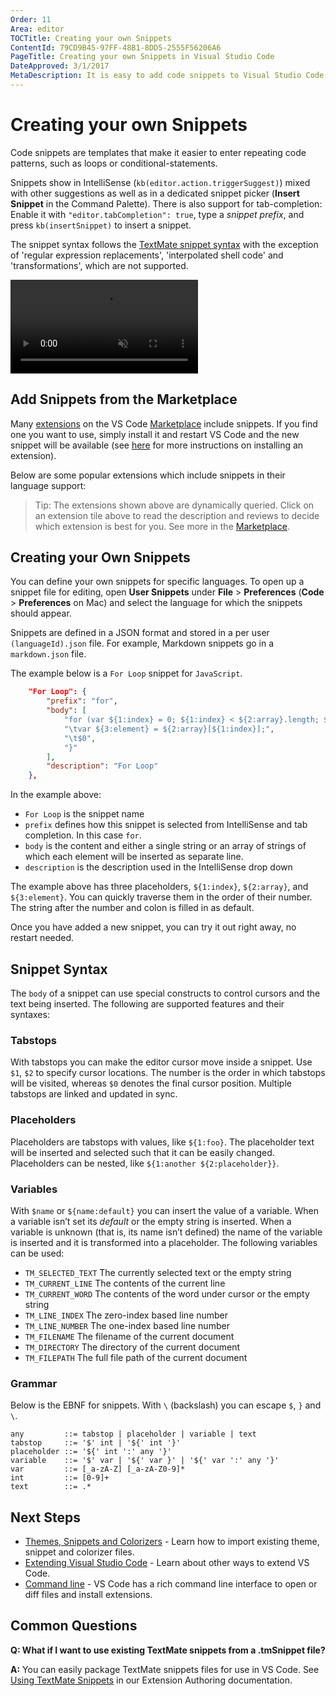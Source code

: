 ```yaml
---
Order: 11
Area: editor
TOCTitle: Creating your own Snippets
ContentId: 79CD9B45-97FF-48B1-8DD5-2555F56206A6
PageTitle: Creating your own Snippets in Visual Studio Code
DateApproved: 3/1/2017
MetaDescription: It is easy to add code snippets to Visual Studio Code both for your own use or to share with others on the public Extension Marketplace. TextMate .tmSnippets files are supported.
---
```

# Creating your own Snippets

Code snippets are templates that make it easier to enter repeating code patterns, such as loops or conditional-statements.

Snippets show in IntelliSense (`kb(editor.action.triggerSuggest)`) mixed with other suggestions as well as in a dedicated snippet picker (**Insert Snippet** in the Command Palette). There is also support for tab-completion: Enable it with `"editor.tabCompletion": true`, type a *snippet prefix*, and press `kb(insertSnippet)` to insert a snippet.

The snippet syntax follows the [TextMate snippet syntax](https://manual.macromates.com/en/snippets) with the exception of 'regular expression replacements', 'interpolated shell code' and 'transformations', which are not supported.

<video id="snippets-showcase" src="https://az754404.vo.msecnd.net/public/snippets_showcase.mp4" placeholder="/images/userdefinedsnippets_snippets_placeholder.png" autoplay loop controls muted>
    Sorry you're browser doesn't support HTML 5 video. 
</video>

## Add Snippets from the Marketplace

Many [extensions](/docs/editor/extension-gallery.md) on the VS Code [Marketplace](https://marketplace.visualstudio.com/vscode) include snippets.  If you find one you want to use, simply install it and restart VS Code and the new snippet will be available (see [here](/docs/editor/extension-gallery#_browse-and-install-extensions-in-vs-code) for more instructions on installing an extension).

Below are some popular extensions which include snippets in their language support:

<div class="marketplace-extensions-snippets"></div>

> Tip: The extensions shown above are dynamically queried. Click on an extension tile above to read the description and reviews to decide which extension is best for you. See more in the [Marketplace](https://marketplace.visualstudio.com/vscode).

## Creating your Own Snippets

You can define your own snippets for specific languages.  To open up a snippet file for editing, open **User Snippets** under **File** > **Preferences** (**Code** > **Preferences** on Mac) and select the language for which the snippets should appear.

Snippets are defined in a JSON format and stored in a per user `(languageId).json` file. For example, Markdown snippets go in a `markdown.json` file.

The example below is a `For Loop` snippet for `JavaScript`.

```json
    "For Loop": {
        "prefix": "for",
        "body": [
            "for (var ${1:index} = 0; ${1:index} < ${2:array}.length; ${1:index}++) {",
            "\tvar ${3:element} = ${2:array}[${1:index}];",
            "\t$0",
            "}"
        ],
        "description": "For Loop"
    },
```

In the example above:

* `For Loop` is the snippet name
* `prefix` defines how this snippet is selected from IntelliSense and tab completion. In this case `for`. 
* `body` is the content and either a single string or an array of strings of which each element will be inserted as separate line.
* `description` is the description used in the IntelliSense drop down

The example above has three placeholders, `${1:index}`, `${2:array}`, and `${3:element}`. You can quickly traverse them in the order of their number. The string after the number and colon is filled in as default.

Once you have added a new snippet, you can try it out right away, no restart needed.

## Snippet Syntax

The `body` of a snippet can use special constructs to control cursors and the text being inserted. The following are supported features and their syntaxes:

### Tabstops

With tabstops you can make the editor cursor move inside a snippet. Use `$1`, `$2` to specify cursor locations. The number is the order in which tabstops will be visited, whereas `$0` denotes the final cursor position. Multiple tabstops are linked and updated in sync.

### Placeholders

Placeholders are tabstops with values, like `${1:foo}`. The placeholder text will be inserted and selected such that it can be easily changed. Placeholders can be nested, like `${1:another ${2:placeholder}}`.

### Variables

With `$name` or `${name:default}` you can insert the value of a variable. When a variable isn’t set its *default* or the empty string is inserted. When a variable is unknown (that is, its name isn’t defined) the name of the variable is inserted and it is transformed into a placeholder. The following variables can be used:

* `TM_SELECTED_TEXT` The currently selected text or the empty string
* `TM_CURRENT_LINE` The contents of the current line
* `TM_CURRENT_WORD` The contents of the word under cursor or the empty string
* `TM_LINE_INDEX` The zero-index based line number
* `TM_LINE_NUMBER` The one-index based line number
* `TM_FILENAME` The filename of the current document
* `TM_DIRECTORY` The directory of the current document
* `TM_FILEPATH` The full file path of the current document


### Grammar

Below is the EBNF for snippets. With `\` (backslash) you can escape `$`, `}` and `\`.

```
any         ::= tabstop | placeholder | variable | text
tabstop     ::= '$' int | '${' int '}'
placeholder ::= '${' int ':' any '}'
variable    ::= '$' var | '${' var }' | '${' var ':' any '}'
var         ::= [_a-zA-Z] [_a-zA-Z0-9]*
int         ::= [0-9]+
text        ::= .*
```

## Next Steps

* [Themes, Snippets and Colorizers](/docs/extensions/themes-snippets-colorizers.md) - Learn how to import existing theme, snippet and colorizer files.
* [Extending Visual Studio Code](/docs/extensions/overview.md) - Learn about other ways to extend VS Code.
* [Command line](/docs/editor/command-line.md) - VS Code has a rich command line interface to open or diff files and install extensions.

## Common Questions

**Q: What if I want to use existing TextMate snippets from a .tmSnippet file?**

**A:** You can easily package TextMate snippets files for use in VS Code. See [Using TextMate Snippets](/docs/extensions/themes-snippets-colorizers.md#using-textmate-snippets) in our Extension Authoring documentation.

